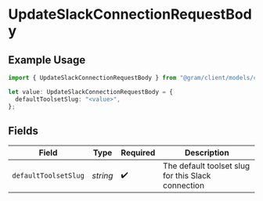 # UpdateSlackConnectionRequestBody

## Example Usage

```typescript
import { UpdateSlackConnectionRequestBody } from "@gram/client/models/components";

let value: UpdateSlackConnectionRequestBody = {
  defaultToolsetSlug: "<value>",
};
```

## Fields

| Field                                              | Type                                               | Required                                           | Description                                        |
| -------------------------------------------------- | -------------------------------------------------- | -------------------------------------------------- | -------------------------------------------------- |
| `defaultToolsetSlug`                               | *string*                                           | :heavy_check_mark:                                 | The default toolset slug for this Slack connection |